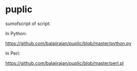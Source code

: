 puplic
======

sumofscript of script:


In Python:

https://github.com/balajirajan/puplic/blob/master/python.py


In Perl:

https://github.com/balajirajan/puplic/blob/master/perl.pl
